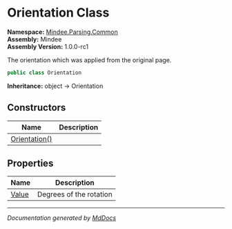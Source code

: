 ﻿<!--  
  <auto-generated>   
    The contents of this file were generated by a tool.  
    Changes to this file may be list if the file is regenerated  
  </auto-generated>   
-->

# Orientation Class

**Namespace:** [Mindee.Parsing.Common](../index.md)  
**Assembly:** Mindee  
**Assembly Version:** 1.0.0\-rc1

The orientation which was applied from the original page.

```csharp
public class Orientation
```

**Inheritance:** object → Orientation

## Constructors

| Name                                   | Description |
| -------------------------------------- | ----------- |
| [Orientation()](constructors/index.md) |             |

## Properties

| Name                         | Description             |
| ---------------------------- | ----------------------- |
| [Value](properties/Value.md) | Degrees of the rotation |

___

*Documentation generated by [MdDocs](https://github.com/ap0llo/mddocs)*
